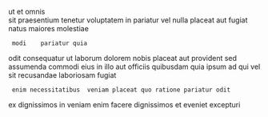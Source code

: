 <!--
title: Universal client-driven knowledge base
author: Meaghan
date: 2015-02-06-1621
link: 2015-02-06-1621-universal-client-driven-knowledge-base
tags: [kittens,source,icons]
-->

ut et omnis  
sit praesentium  tenetur voluptatem
in pariatur vel nulla placeat
aut fugiat natus maiores molestiae
 	 modi    pariatur quia
odit consequatur  ut laborum  dolorem 
nobis placeat aut provident sed
  assumenda commodi eius  in
illo aut officiis quibusdam quia ipsum
ad qui vel sit recusandae laboriosam fugiat
 	 enim necessitatibus  veniam placeat quo ratione pariatur odit
ex  dignissimos in veniam   enim 
 facere dignissimos et eveniet    excepturi